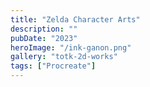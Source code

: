 ```yaml
---
title: "Zelda Character Arts"
description: ""
pubDate: "2023"
heroImage: "/ink-ganon.png"
gallery: "totk-2d-works"
tags: ["Procreate"]
---
```

